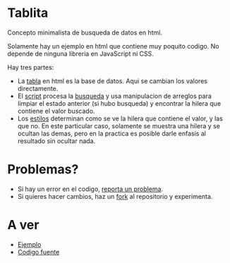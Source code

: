 # Tablita
Concepto minimalista de busqueda de datos en html.

Solamente hay un ejemplo en html que contiene muy poquito codigo. No depende de ninguna libreria en JavaScript ni CSS.

Hay tres partes:

  - La [tabla](https://github.com/brito/tablita/blob/master/ejemplo.html#L38) en html es la base de datos. Aqui se cambian los valores directamente.
  - El [script](https://github.com/brito/tablita/blob/master/ejemplo.html#L47) procesa la [busqueda](https://github.com/brito/tablita/blob/master/ejemplo.html#L35) y usa manipulacion de arreglos 
  para limpiar el estado anterior (si hubo busqueda) y encontrar la hilera
  que contiene el valor buscado.
  - Los [estilos](https://github.com/brito/tablita/blob/master/ejemplo.html#L6) determinan como se ve la hilera que contiene el valor,
  y las que no. En este particular caso, solamente se muestra una hilera y
  se ocultan las demas, pero en la practica es posible darle enfasis al resultado
  sin ocultar nada.

# Problemas?

  - Si hay un error en el codigo, [reporta un problema](https://github.com/brito/tablita/issues/new).
  - Si quieres hacer cambios, haz un [fork](https://github.com/brito/tablita/fork) al repositorio y experimenta.

# A ver

  - [Ejemplo](http://brito.github.io/tablita/ejemplo.html)
  - [Codigo fuente](https://github.com/brito/tablita/blob/master/ejemplo.html)
